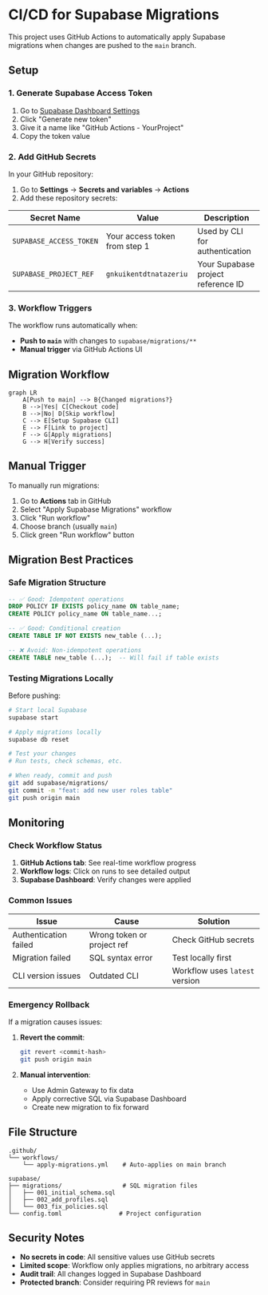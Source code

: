 # CI/CD for Supabase Migrations

This project uses GitHub Actions to automatically apply Supabase migrations when changes are pushed to the `main` branch.

## Setup

### 1. Generate Supabase Access Token

1. Go to [Supabase Dashboard Settings](https://supabase.com/dashboard/account/tokens)
2. Click "Generate new token"
3. Give it a name like "GitHub Actions - YourProject"
4. Copy the token value

### 2. Add GitHub Secrets

In your GitHub repository:

1. Go to **Settings** → **Secrets and variables** → **Actions**
2. Add these repository secrets:

| Secret Name | Value | Description |
|-------------|--------|-------------|
| `SUPABASE_ACCESS_TOKEN` | Your access token from step 1 | Used by CLI for authentication |
| `SUPABASE_PROJECT_REF` | `gnkuikentdtnatazeriu` | Your Supabase project reference ID |

### 3. Workflow Triggers

The workflow runs automatically when:
- **Push to `main`** with changes to `supabase/migrations/**`
- **Manual trigger** via GitHub Actions UI

## Migration Workflow

```mermaid
graph LR
    A[Push to main] --> B{Changed migrations?}
    B -->|Yes| C[Checkout code]
    B -->|No| D[Skip workflow]
    C --> E[Setup Supabase CLI]
    E --> F[Link to project]
    F --> G[Apply migrations]
    G --> H[Verify success]
```

## Manual Trigger

To manually run migrations:

1. Go to **Actions** tab in GitHub
2. Select "Apply Supabase Migrations" workflow
3. Click "Run workflow"
4. Choose branch (usually `main`)
5. Click green "Run workflow" button

## Migration Best Practices

### Safe Migration Structure

```sql
-- ✅ Good: Idempotent operations
DROP POLICY IF EXISTS policy_name ON table_name;
CREATE POLICY policy_name ON table_name...;

-- ✅ Good: Conditional creation
CREATE TABLE IF NOT EXISTS new_table (...);

-- ❌ Avoid: Non-idempotent operations
CREATE TABLE new_table (...);  -- Will fail if table exists
```

### Testing Migrations Locally

Before pushing:

```bash
# Start local Supabase
supabase start

# Apply migrations locally
supabase db reset

# Test your changes
# Run tests, check schemas, etc.

# When ready, commit and push
git add supabase/migrations/
git commit -m "feat: add new user roles table"
git push origin main
```

## Monitoring

### Check Workflow Status

1. **GitHub Actions tab**: See real-time workflow progress
2. **Workflow logs**: Click on runs to see detailed output
3. **Supabase Dashboard**: Verify changes were applied

### Common Issues

| Issue | Cause | Solution |
|-------|--------|----------|
| Authentication failed | Wrong token or project ref | Check GitHub secrets |
| Migration failed | SQL syntax error | Test locally first |
| CLI version issues | Outdated CLI | Workflow uses `latest` version |

### Emergency Rollback

If a migration causes issues:

1. **Revert the commit**:
   ```bash
   git revert <commit-hash>
   git push origin main
   ```

2. **Manual intervention**:
   - Use Admin Gateway to fix data
   - Apply corrective SQL via Supabase Dashboard
   - Create new migration to fix forward

## File Structure

```
.github/
└── workflows/
    └── apply-migrations.yml    # Auto-applies on main branch

supabase/
├── migrations/                 # SQL migration files
│   ├── 001_initial_schema.sql
│   ├── 002_add_profiles.sql
│   └── 003_fix_policies.sql
└── config.toml                # Project configuration
```

## Security Notes

- **No secrets in code**: All sensitive values use GitHub secrets
- **Limited scope**: Workflow only applies migrations, no arbitrary access
- **Audit trail**: All changes logged in Supabase Dashboard
- **Protected branch**: Consider requiring PR reviews for `main`